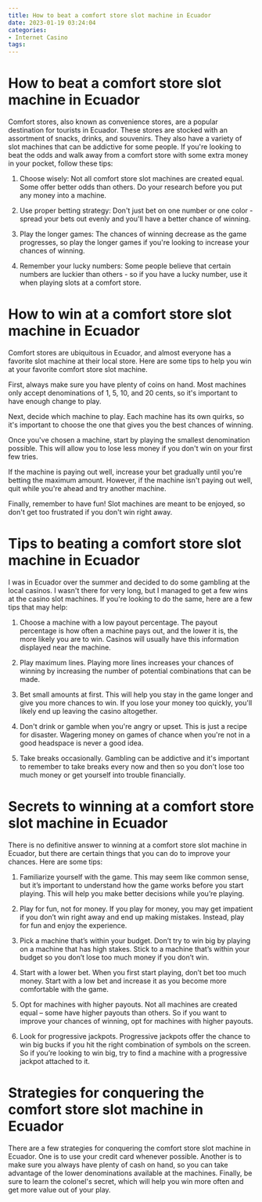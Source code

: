 ```yaml
---
title: How to beat a comfort store slot machine in Ecuador
date: 2023-01-19 03:24:04
categories:
- Internet Casino
tags:
---
```



#  How to beat a comfort store slot machine in Ecuador

Comfort stores, also known as convenience stores, are a popular destination for tourists in Ecuador. These stores are stocked with an assortment of snacks, drinks, and souvenirs. They also have a variety of slot machines that can be addictive for some people. If you're looking to beat the odds and walk away from a comfort store with some extra money in your pocket, follow these tips:

1. Choose wisely: Not all comfort store slot machines are created equal. Some offer better odds than others. Do your research before you put any money into a machine.

2. Use proper betting strategy: Don't just bet on one number or one color - spread your bets out evenly and you'll have a better chance of winning.

3. Play the longer games: The chances of winning decrease as the game progresses, so play the longer games if you're looking to increase your chances of winning.

4. Remember your lucky numbers: Some people believe that certain numbers are luckier than others - so if you have a lucky number, use it when playing slots at a comfort store.

#  How to win at a comfort store slot machine in Ecuador

Comfort stores are ubiquitous in Ecuador, and almost everyone has a favorite slot machine at their local store. Here are some tips to help you win at your favorite comfort store slot machine.

First, always make sure you have plenty of coins on hand. Most machines only accept denominations of 1, 5, 10, and 20 cents, so it's important to have enough change to play.

Next, decide which machine to play. Each machine has its own quirks, so it's important to choose the one that gives you the best chances of winning.

Once you've chosen a machine, start by playing the smallest denomination possible. This will allow you to lose less money if you don't win on your first few tries.

If the machine is paying out well, increase your bet gradually until you're betting the maximum amount. However, if the machine isn't paying out well, quit while you're ahead and try another machine.

Finally, remember to have fun! Slot machines are meant to be enjoyed, so don't get too frustrated if you don't win right away.

#  Tips to beating a comfort store slot machine in Ecuador

I was in Ecuador over the summer and decided to do some gambling at the local casinos. I wasn't there for very long, but I managed to get a few wins at the casino slot machines. If you're looking to do the same, here are a few tips that may help:

1. Choose a machine with a low payout percentage. The payout percentage is how often a machine pays out, and the lower it is, the more likely you are to win. Casinos will usually have this information displayed near the machine.

2. Play maximum lines. Playing more lines increases your chances of winning by increasing the number of potential combinations that can be made.

3. Bet small amounts at first. This will help you stay in the game longer and give you more chances to win. If you lose your money too quickly, you'll likely end up leaving the casino altogether.

4. Don't drink or gamble when you're angry or upset. This is just a recipe for disaster. Wagering money on games of chance when you're not in a good headspace is never a good idea.

5. Take breaks occasionally. Gambling can be addictive and it's important to remember to take breaks every now and then so you don't lose too much money or get yourself into trouble financially.

#  Secrets to winning at a comfort store slot machine in Ecuador

There is no definitive answer to winning at a comfort store slot machine in Ecuador, but there are certain things that you can do to improve your chances. Here are some tips:

1. Familiarize yourself with the game. This may seem like common sense, but it’s important to understand how the game works before you start playing. This will help you make better decisions while you’re playing.

2. Play for fun, not for money. If you play for money, you may get impatient if you don’t win right away and end up making mistakes. Instead, play for fun and enjoy the experience.

3. Pick a machine that’s within your budget. Don’t try to win big by playing on a machine that has high stakes. Stick to a machine that’s within your budget so you don’t lose too much money if you don’t win.

4. Start with a lower bet. When you first start playing, don’t bet too much money. Start with a low bet and increase it as you become more comfortable with the game.

5. Opt for machines with higher payouts. Not all machines are created equal – some have higher payouts than others. So if you want to improve your chances of winning, opt for machines with higher payouts.

6. Look for progressive jackpots. Progressive jackpots offer the chance to win big bucks if you hit the right combination of symbols on the screen. So if you’re looking to win big, try to find a machine with a progressive jackpot attached to it.

#  Strategies for conquering the comfort store slot machine in Ecuador

There are a few strategies for conquering the comfort store slot machine in Ecuador. One is to use your credit card whenever possible. Another is to make sure you always have plenty of cash on hand, so you can take advantage of the lower denominations available at the machines. Finally, be sure to learn the colonel's secret, which will help you win more often and get more value out of your play.